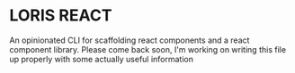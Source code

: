 # LORIS REACT

An opinionated CLI for scaffolding react components and a react component library.
Please come back soon, I'm working on writing this file up properly with some 
actually useful information

